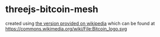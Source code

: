 # threejs-bitcoin-mesh
created using [the version provided on wikipedia](https://upload.wikimedia.org/wikipedia/commons/4/46/Bitcoin.svg) which can be found at https://commons.wikimedia.org/wiki/File:Bitcoin_logo.svg
